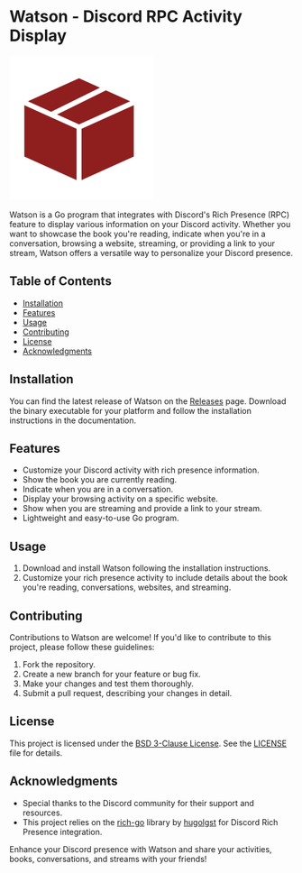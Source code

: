 # Watson - Discord RPC Activity Display

![Watson Icon](logo.png)

Watson is a Go program that integrates with Discord's Rich Presence (RPC) feature to display various information on your Discord activity. Whether you want to showcase the book you're reading, indicate when you're in a conversation, browsing a website, streaming, or providing a link to your stream, Watson offers a versatile way to personalize your Discord presence.

## Table of Contents

- [Installation](#installation)
- [Features](#features)
- [Usage](#usage)
- [Contributing](#contributing)
- [License](#license)
- [Acknowledgments](#acknowledgments)

## Installation

You can find the latest release of Watson on the [Releases](https://github.com/BlyDoesCoding/Watson/releases) page. Download the binary executable for your platform and follow the installation instructions in the documentation.

## Features

- Customize your Discord activity with rich presence information.
- Show the book you are currently reading.
- Indicate when you are in a conversation.
- Display your browsing activity on a specific website.
- Show when you are streaming and provide a link to your stream.
- Lightweight and easy-to-use Go program.

## Usage

1. Download and install Watson following the installation instructions.
2. Customize your rich presence activity to include details about the book you're reading, conversations, websites, and streaming.

## Contributing

Contributions to Watson are welcome! If you'd like to contribute to this project, please follow these guidelines:

1. Fork the repository.
2. Create a new branch for your feature or bug fix.
3. Make your changes and test them thoroughly.
4. Submit a pull request, describing your changes in detail.

## License

This project is licensed under the [BSD 3-Clause License](LICENSE). See the [LICENSE](LICENSE) file for details.

## Acknowledgments

- Special thanks to the Discord community for their support and resources.
- This project relies on the [rich-go](https://github.com/hugolgst/rich-go) library by [hugolgst](https://github.com/hugolgst) for Discord Rich Presence integration.

Enhance your Discord presence with Watson and share your activities, books, conversations, and streams with your friends!

